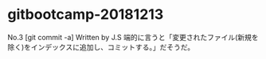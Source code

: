 # gitbootcamp-20181213

No.3 [git commit -a] Written by J.S
端的に言うと「変更されたファイル(新規を除く)をインデックスに追加し、コミットする。」だそうだ。
